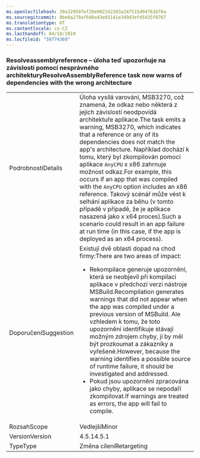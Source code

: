 ```yaml
---
ms.openlocfilehash: 39a329597ef28e002242103a247515d94761676a
ms.sourcegitcommit: 0be8a279af6d8a43e03141e349d3efd5d35f8767
ms.translationtype: HT
ms.contentlocale: cs-CZ
ms.lasthandoff: 04/18/2019
ms.locfileid: "59774369"
---
```

### <a name="resolveassemblyreference-task-now-warns-of-dependencies-with-the-wrong-architecture"></a><span data-ttu-id="bf9e0-101">Resolveassemblyreference – úloha teď upozorňuje na závislosti pomocí nesprávného architektury</span><span class="sxs-lookup"><span data-stu-id="bf9e0-101">ResolveAssemblyReference task now warns of dependencies with the wrong architecture</span></span>

|   |   |
|---|---|
|<span data-ttu-id="bf9e0-102">Podrobnosti</span><span class="sxs-lookup"><span data-stu-id="bf9e0-102">Details</span></span>|<span data-ttu-id="bf9e0-103">Úloha vysílá varování, MSB3270, což znamená, že odkaz nebo některá z jejích závislostí neodpovídá architektuře aplikace.</span><span class="sxs-lookup"><span data-stu-id="bf9e0-103">The task emits a warning, MSB3270, which indicates that a reference or any of its dependencies does not match the app's architecture.</span></span> <span data-ttu-id="bf9e0-104">Například dochází k tomu, který byl zkompilován pomocí aplikace <code>AnyCPU</code> x x86 zahrnuje možnost odkaz.</span><span class="sxs-lookup"><span data-stu-id="bf9e0-104">For example, this occurs if an app that was compiled with the <code>AnyCPU</code> option includes an x86 reference.</span></span> <span data-ttu-id="bf9e0-105">Takový scénář může vést k selhání aplikace za běhu (v tomto případě v případě, že je aplikace nasazená jako x x64 proces).</span><span class="sxs-lookup"><span data-stu-id="bf9e0-105">Such a scenario could result in an app failure at run time (in this case, if the app is deployed as an x64 process).</span></span>|
|<span data-ttu-id="bf9e0-106">Doporučení</span><span class="sxs-lookup"><span data-stu-id="bf9e0-106">Suggestion</span></span>|<span data-ttu-id="bf9e0-107">Existují dvě oblasti dopad na chod firmy:</span><span class="sxs-lookup"><span data-stu-id="bf9e0-107">There are two areas of impact:</span></span><ul><li><span data-ttu-id="bf9e0-108">Rekompilace generuje upozornění, která se neobjevil při kompilaci aplikace v předchozí verzi nástroje MSBuild.</span><span class="sxs-lookup"><span data-stu-id="bf9e0-108">Recompilation generates warnings that did not appear when the app was compiled under a previous version of MSBuild.</span></span> <span data-ttu-id="bf9e0-109">Ale vzhledem k tomu, že toto upozornění identifikuje stávají možným zdrojem chyby, ji by měl být prozkoumat a zákazníky a vyřešené.</span><span class="sxs-lookup"><span data-stu-id="bf9e0-109">However, because the warning identifies a possible source of runtime failure, it should be investigated and addressed.</span></span></li><li><span data-ttu-id="bf9e0-110">Pokud jsou upozornění zpracována jako chyby, aplikace se nepodaří zkompilovat.</span><span class="sxs-lookup"><span data-stu-id="bf9e0-110">If warnings are treated as errors, the app will fail to compile.</span></span></li></ul>|
|<span data-ttu-id="bf9e0-111">Rozsah</span><span class="sxs-lookup"><span data-stu-id="bf9e0-111">Scope</span></span>|<span data-ttu-id="bf9e0-112">Vedlejší</span><span class="sxs-lookup"><span data-stu-id="bf9e0-112">Minor</span></span>|
|<span data-ttu-id="bf9e0-113">Version</span><span class="sxs-lookup"><span data-stu-id="bf9e0-113">Version</span></span>|<span data-ttu-id="bf9e0-114">4.5.1</span><span class="sxs-lookup"><span data-stu-id="bf9e0-114">4.5.1</span></span>|
|<span data-ttu-id="bf9e0-115">Type</span><span class="sxs-lookup"><span data-stu-id="bf9e0-115">Type</span></span>|<span data-ttu-id="bf9e0-116">Změna cílení</span><span class="sxs-lookup"><span data-stu-id="bf9e0-116">Retargeting</span></span>|
